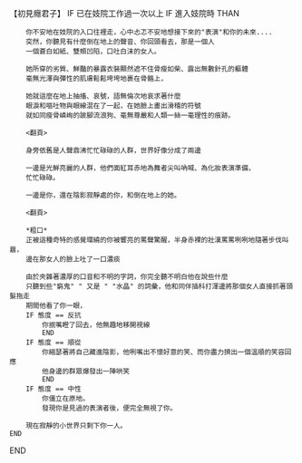 【初見癮君子】
IF 已在妓院工作過一次以上 
     IF 進入妓院時
        THAN
        
        你不安地在妓院的入口往裡走，心中忐忑不安地想接下來的"表演"和你的未來....
        突然，你聽見有什麼倒在地上的聲音、你回頭看去，那是一個人
        一個蒼白如紙、雙頰凹陷，口吐白沫的女人。

        她所穿的劣質、鮮豔的暴露衣裝顯然遮不住骨瘦如柴、露出無數針孔的軀體
        毫無光澤與彈性的肌膚鬆鬆垮垮地裹在骨骼上，

        她就這麼在地上抽搐、哀號，語無倫次地哀求著什麼
        眼淚和嘔吐物與眼線混在了一起，在她臉上畫出滑稽的符號
        就如同瘦骨嶙峋的跛腳流浪狗、毫無尊嚴和人類一絲一毫理性的痕跡。
        
        <翻頁>

        身旁依舊是人聲鼎沸忙忙碌碌的人群，世界好像分成了兩邊

        一邊是光鮮亮麗的人群，他們面紅耳赤地為舞者尖叫吶喊、為化妝表演準備，
        忙忙碌碌。

        一邊是你，還在陰影寂靜處的你，和倒在地上的她。
        
        <翻頁>

        *粗口*
        正被這種奇特的感覺環繞的你被響亮的罵聲驚醒，半身赤裸的壯漢罵罵咧咧地隨著步伐叫囂，
        邊在那女人的臉上吐了一口濃痰

        由於夾雜著濃厚的口音和不明的字詞，你完全聽不明白他在說些什麼
        只聽到些"窮鬼" " 又是 " "水晶" 的詞彙，他和同伴插科打渾邊將那個女人直接抓著頭髮拖走
        期間他看了你一眼，
        IF 態度 == 反抗
            你抿嘴瞪了回去，他無趣地移開視線
            END
        IF 態度 == 順從
            你縮瑟著將自己藏進陰影，他咧嘴出不懷好意的笑、而你盡力擠出一個溫順的笑容回應
            他身邊的群眾爆發出一陣哄笑
            END
        IF 態度 == 中性
            你僵立在原地。
            發現你是見過的表演者後，便完全無視了你。
        
        現在寂靜的小世界只剩下你一人。
    END
END



















